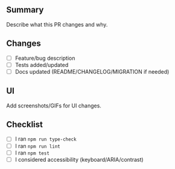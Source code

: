 ## Summary

Describe what this PR changes and why.

## Changes

- [ ] Feature/bug description
- [ ] Tests added/updated
- [ ] Docs updated (README/CHANGELOG/MIGRATION if needed)

## UI

Add screenshots/GIFs for UI changes.

## Checklist

- [ ] I ran `npm run type-check`
- [ ] I ran `npm run lint`
- [ ] I ran `npm test`
- [ ] I considered accessibility (keyboard/ARIA/contrast)
